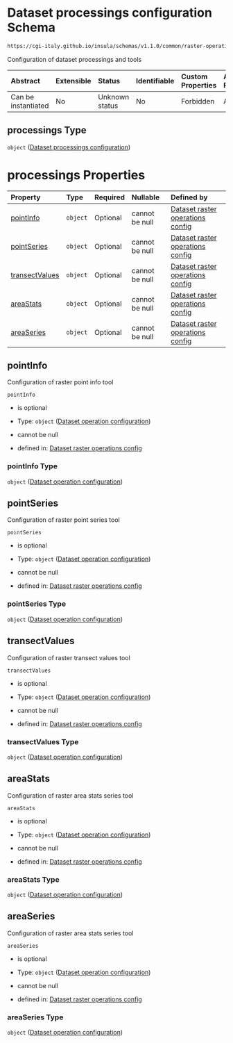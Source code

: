 # Dataset processings configuration Schema

```txt
https://cgi-italy.github.io/insula/schemas/v1.1.0/common/raster-operations-config.schema.json#/properties/processings
```

Configuration of dataset processings and tools

| Abstract            | Extensible | Status         | Identifiable | Custom Properties | Additional Properties | Access Restrictions | Defined In                                                                                                           |
| :------------------ | :--------- | :------------- | :----------- | :---------------- | :-------------------- | :------------------ | :------------------------------------------------------------------------------------------------------------------- |
| Can be instantiated | No         | Unknown status | No           | Forbidden         | Allowed               | none                | [raster-operations-config.schema.json\*](schemas/common/raster-operations-config.schema.json) |

## processings Type

`object` ([Dataset processings configuration](raster-operations-config-properties-dataset-processings-configuration.md))

# processings Properties

| Property                          | Type     | Required | Nullable       | Defined by                                                                                                                                                                                                                                             |
| :-------------------------------- | :------- | :------- | :------------- | :----------------------------------------------------------------------------------------------------------------------------------------------------------------------------------------------------------------------------------------------------- |
| [pointInfo](#pointinfo)           | `object` | Optional | cannot be null | [Dataset raster operations config](raster-operations-config-defs-dataset-operation-configuration.md)      |
| [pointSeries](#pointseries)       | `object` | Optional | cannot be null | [Dataset raster operations config](raster-operations-config-defs-dataset-operation-configuration.md)    |
| [transectValues](#transectvalues) | `object` | Optional | cannot be null | [Dataset raster operations config](raster-operations-config-defs-dataset-operation-configuration.md) |
| [areaStats](#areastats)           | `object` | Optional | cannot be null | [Dataset raster operations config](raster-operations-config-defs-dataset-operation-configuration.md)      |
| [areaSeries](#areaseries)         | `object` | Optional | cannot be null | [Dataset raster operations config](raster-operations-config-defs-dataset-operation-configuration.md)     |

## pointInfo

Configuration of raster point info tool

`pointInfo`

* is optional

* Type: `object` ([Dataset operation configuration](raster-operations-config-defs-dataset-operation-configuration.md))

* cannot be null

* defined in: [Dataset raster operations config](raster-operations-config-defs-dataset-operation-configuration.md)

### pointInfo Type

`object` ([Dataset operation configuration](raster-operations-config-defs-dataset-operation-configuration.md))

## pointSeries

Configuration of raster point series tool

`pointSeries`

* is optional

* Type: `object` ([Dataset operation configuration](raster-operations-config-defs-dataset-operation-configuration.md))

* cannot be null

* defined in: [Dataset raster operations config](raster-operations-config-defs-dataset-operation-configuration.md)

### pointSeries Type

`object` ([Dataset operation configuration](raster-operations-config-defs-dataset-operation-configuration.md))

## transectValues

Configuration of raster transect values tool

`transectValues`

* is optional

* Type: `object` ([Dataset operation configuration](raster-operations-config-defs-dataset-operation-configuration.md))

* cannot be null

* defined in: [Dataset raster operations config](raster-operations-config-defs-dataset-operation-configuration.md)

### transectValues Type

`object` ([Dataset operation configuration](raster-operations-config-defs-dataset-operation-configuration.md))

## areaStats

Configuration of raster area stats series tool

`areaStats`

* is optional

* Type: `object` ([Dataset operation configuration](raster-operations-config-defs-dataset-operation-configuration.md))

* cannot be null

* defined in: [Dataset raster operations config](raster-operations-config-defs-dataset-operation-configuration.md)

### areaStats Type

`object` ([Dataset operation configuration](raster-operations-config-defs-dataset-operation-configuration.md))

## areaSeries

Configuration of raster area stats series tool

`areaSeries`

* is optional

* Type: `object` ([Dataset operation configuration](raster-operations-config-defs-dataset-operation-configuration.md))

* cannot be null

* defined in: [Dataset raster operations config](raster-operations-config-defs-dataset-operation-configuration.md)

### areaSeries Type

`object` ([Dataset operation configuration](raster-operations-config-defs-dataset-operation-configuration.md))
